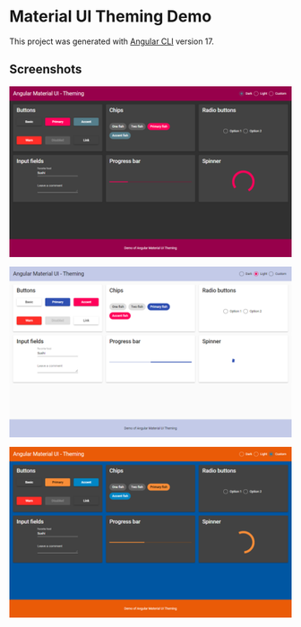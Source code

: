 # Material UI Theming Demo

This project was generated with [Angular CLI](https://github.com/angular/angular-cli) version 17.

## Screenshots

![Screenshot](/src/assets/screenshot_1.png)

![Screenshot](/src/assets/screenshot_2.png)

![Screenshot](/src/assets/screenshot_3.png)

